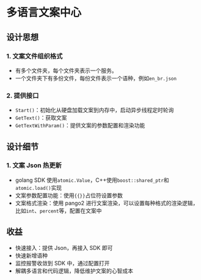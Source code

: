 # 多语言文案中心

## 设计思想

### 1. 文案文件组织格式

* 有多个文件夹，每个文件夹表示一个服务。
* 一个文件夹下有多份文件，每份文件表示一个语种，例如`en_br.json`

### 2. 提供接口

* `Start()`：初始化从硬盘加载文案到内存中，启动异步线程定时轮询
* `GetText()`：获取文案
* `GetTextWithParam()`：提供文案的参数配置和渲染功能

## 设计细节

### 1. 文案 Json 热更新

* golang SDK 使用`atomic.Value`，C++使用`boost::shared_ptr`和`atomic.load()`实现
* 文案参数配置功能：使用`{{}}`占位符设置参数
* 文案格式渲染：使用 pango2 进行文案渲染，可以设置每种格式的渲染逻辑，比如`int`、`percent`等，配置在文案中

## 收益

* 快速接入：提供 Json，再接入 SDK 即可
* 快速新增语种
* 监控报警收敛到 SDK 中，通过配置打开
* 解耦多语言和代码逻辑，降低维护文案的心智成本
